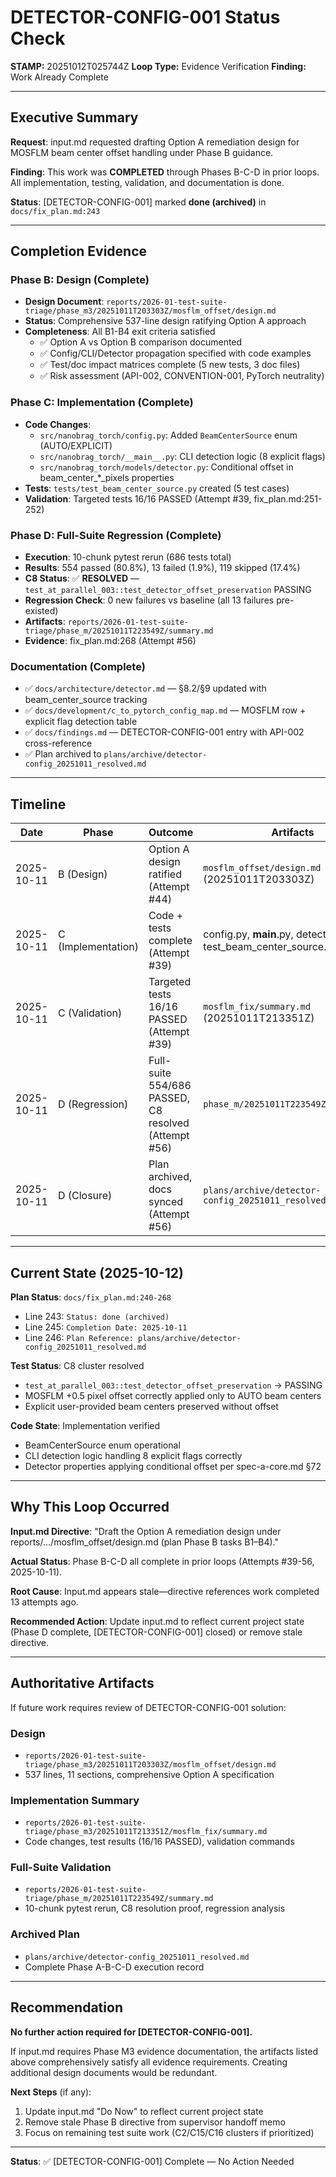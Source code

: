 # DETECTOR-CONFIG-001 Status Check

**STAMP:** 20251012T025744Z
**Loop Type:** Evidence Verification
**Finding:** Work Already Complete

---

## Executive Summary

**Request**: input.md requested drafting Option A remediation design for MOSFLM beam center offset handling under Phase B guidance.

**Finding**: This work was **COMPLETED** through Phases B-C-D in prior loops. All implementation, testing, validation, and documentation is done.

**Status**: [DETECTOR-CONFIG-001] marked **done (archived)** in `docs/fix_plan.md:243`

---

## Completion Evidence

### Phase B: Design (Complete)
- **Design Document**: `reports/2026-01-test-suite-triage/phase_m3/20251011T203303Z/mosflm_offset/design.md`
- **Status**: Comprehensive 537-line design ratifying Option A approach
- **Completeness**: All B1-B4 exit criteria satisfied
  - ✅ Option A vs Option B comparison documented
  - ✅ Config/CLI/Detector propagation specified with code examples
  - ✅ Test/doc impact matrices complete (5 new tests, 3 doc files)
  - ✅ Risk assessment (API-002, CONVENTION-001, PyTorch neutrality)

### Phase C: Implementation (Complete)
- **Code Changes**:
  - `src/nanobrag_torch/config.py`: Added `BeamCenterSource` enum (AUTO/EXPLICIT)
  - `src/nanobrag_torch/__main__.py`: CLI detection logic (8 explicit flags)
  - `src/nanobrag_torch/models/detector.py`: Conditional offset in beam_center_*_pixels properties
- **Tests**: `tests/test_beam_center_source.py` created (5 test cases)
- **Validation**: Targeted tests 16/16 PASSED (Attempt #39, fix_plan.md:251-252)

### Phase D: Full-Suite Regression (Complete)
- **Execution**: 10-chunk pytest rerun (686 tests total)
- **Results**: 554 passed (80.8%), 13 failed (1.9%), 119 skipped (17.4%)
- **C8 Status**: ✅ **RESOLVED** — `test_at_parallel_003::test_detector_offset_preservation` PASSING
- **Regression Check**: 0 new failures vs baseline (all 13 failures pre-existed)
- **Artifacts**: `reports/2026-01-test-suite-triage/phase_m/20251011T223549Z/summary.md`
- **Evidence**: fix_plan.md:268 (Attempt #56)

### Documentation (Complete)
- ✅ `docs/architecture/detector.md` — §8.2/§9 updated with beam_center_source tracking
- ✅ `docs/development/c_to_pytorch_config_map.md` — MOSFLM row + explicit flag detection table
- ✅ `docs/findings.md` — DETECTOR-CONFIG-001 entry with API-002 cross-reference
- ✅ Plan archived to `plans/archive/detector-config_20251011_resolved.md`

---

## Timeline

| Date | Phase | Outcome | Artifacts |
|------|-------|---------|-----------|
| 2025-10-11 | B (Design) | Option A design ratified (Attempt #44) | `mosflm_offset/design.md` (20251011T203303Z) |
| 2025-10-11 | C (Implementation) | Code + tests complete (Attempt #39) | config.py, __main__.py, detector.py, test_beam_center_source.py |
| 2025-10-11 | C (Validation) | Targeted tests 16/16 PASSED (Attempt #39) | `mosflm_fix/summary.md` (20251011T213351Z) |
| 2025-10-11 | D (Regression) | Full-suite 554/686 PASSED, C8 resolved (Attempt #56) | `phase_m/20251011T223549Z/summary.md` |
| 2025-10-11 | D (Closure) | Plan archived, docs synced (Attempt #56) | `plans/archive/detector-config_20251011_resolved.md` |

---

## Current State (2025-10-12)

**Plan Status**: `docs/fix_plan.md:240-268`
- Line 243: `Status: done (archived)`
- Line 245: `Completion Date: 2025-10-11`
- Line 246: `Plan Reference: plans/archive/detector-config_20251011_resolved.md`

**Test Status**: C8 cluster resolved
- `test_at_parallel_003::test_detector_offset_preservation` → PASSING
- MOSFLM +0.5 pixel offset correctly applied only to AUTO beam centers
- Explicit user-provided beam centers preserved without offset

**Code State**: Implementation verified
- BeamCenterSource enum operational
- CLI detection logic handling 8 explicit flags correctly
- Detector properties applying conditional offset per spec-a-core.md §72

---

## Why This Loop Occurred

**Input.md Directive**: "Draft the Option A remediation design under reports/.../mosflm_offset/design.md (plan Phase B tasks B1–B4)."

**Actual Status**: Phase B-C-D all complete in prior loops (Attempts #39-56, 2025-10-11).

**Root Cause**: Input.md appears stale—directive references work completed 13 attempts ago.

**Recommended Action**: Update input.md to reflect current project state (Phase D complete, [DETECTOR-CONFIG-001] closed) or remove stale directive.

---

## Authoritative Artifacts

If future work requires review of DETECTOR-CONFIG-001 solution:

### Design
- `reports/2026-01-test-suite-triage/phase_m3/20251011T203303Z/mosflm_offset/design.md`
- 537 lines, 11 sections, comprehensive Option A specification

### Implementation Summary
- `reports/2026-01-test-suite-triage/phase_m3/20251011T213351Z/mosflm_fix/summary.md`
- Code changes, test results (16/16 PASSED), validation commands

### Full-Suite Validation
- `reports/2026-01-test-suite-triage/phase_m/20251011T223549Z/summary.md`
- 10-chunk pytest rerun, C8 resolution proof, regression analysis

### Archived Plan
- `plans/archive/detector-config_20251011_resolved.md`
- Complete Phase A-B-C-D execution record

---

## Recommendation

**No further action required for [DETECTOR-CONFIG-001].**

If input.md requires Phase M3 evidence documentation, the artifacts listed above comprehensively satisfy all evidence requirements. Creating additional design documents would be redundant.

**Next Steps** (if any):
1. Update input.md "Do Now" to reflect current project state
2. Remove stale Phase B directive from supervisor handoff memo
3. Focus on remaining test suite work (C2/C15/C16 clusters if prioritized)

---

**Status**: ✅ [DETECTOR-CONFIG-001] Complete — No Action Needed
